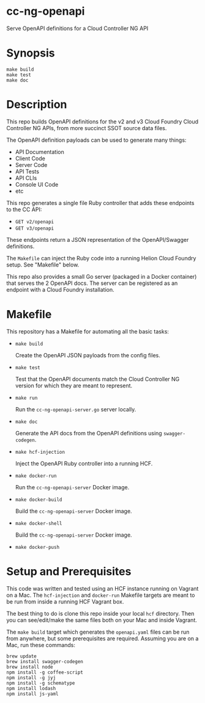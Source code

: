 cc-ng-openapi
=============

Serve OpenAPI definitions for a Cloud Controller NG API

# Synopsis

```
make build
make test
make doc
```

# Description

This repo builds OpenAPI definitions for the v2 and v3 Cloud Foundry Cloud
Controller NG APIs, from more succinct SSOT source data files.

The OpenAPI definition payloads can be used to generate many things:

* API Documentation
* Client Code
* Server Code
* API Tests
* API CLIs
* Console UI Code
* etc

This repo generates a single file Ruby controller that adds these endpoints to
the CC API:

* `GET v2/openapi`
* `GET v3/openapi`

These endpoints return a JSON representation of the OpenAPI/Swagger
definitions.

The `Makefile` can inject the Ruby code into a running Helion Cloud Foundry
setup. See "Makefile" below.

This repo also provides a small Go server (packaged in a Docker container) that
serves the 2 OpenAPI docs. The server can be registered as an endpoint with a
Cloud Foundry installation.

# Makefile

This repository has a Makefile for automating all the basic tasks:

* `make build`

  Create the OpenAPI JSON payloads from the config files.

* `make test`

  Test that the OpenAPI documents match the Cloud Controller NG version for
  which they are meant to represent.

* `make run`

  Run the `cc-ng-openapi-server.go` server locally.

* `make doc`

  Generate the API docs from the OpenAPI definitions using `swagger-codegen`.

* `make hcf-injection`

  Inject the OpenAPI Ruby controller into a running HCF.

* `make docker-run`

  Run the `cc-ng-openapi-server` Docker image.

* `make docker-build`

  Build the `cc-ng-openapi-server` Docker image.

* `make docker-shell`

  Build the `cc-ng-openapi-server` Docker image.

* `make docker-push`

# Setup and Prerequisites

This code was written and tested using an HCF instance running on Vagrant on a
Mac. The `hcf-injection` and `docker-run` Makefile targets are meant to be run
from inside a running HCF Vagrant box.

The best thing to do is clone this repo inside your local `hcf` directory. Then
you can see/edit/make the same files both on your Mac and inside Vagrant.

The `make build` target which generates the `openapi.yaml` files can be run
from anywhere, but some prerequisites are required. Assuming you are on a Mac,
run these commands:

```
brew update
brew install swagger-codegen
brew install node
npm install -g coffee-script
npm install -g jyj
npm install -g schematype
npm install lodash
npm install js-yaml
```
